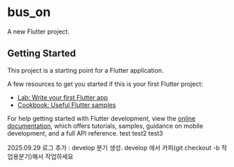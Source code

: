# bus_on

A new Flutter project.

## Getting Started

This project is a starting point for a Flutter application.

A few resources to get you started if this is your first Flutter project:

- [Lab: Write your first Flutter app](https://docs.flutter.dev/get-started/codelab)
- [Cookbook: Useful Flutter samples](https://docs.flutter.dev/cookbook)

For help getting started with Flutter development, view the
[online documentation](https://docs.flutter.dev/), which offers tutorials,
samples, guidance on mobile development, and a full API reference.
test
test2
test3


2025.09.29 로그 추가 : develop 분기 생성. develop 에서 카피(git checkout -b 작업용분기)해서 작업하세요 
